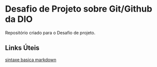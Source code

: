 # Desafio de Projeto sobre Git/Github da DIO
Repositório criado para o Desafio de projeto.

## Links Úteis 
[sintaxe basica markdown](https://www.markdownguide.org/basic-syntax) 
